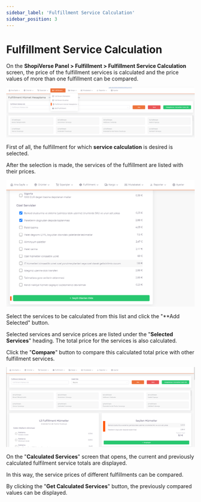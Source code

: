 ```yaml
---
sidebar_label: 'Fulfillment Service Calculation'
sidebar_position: 3
---
```


# Fulfillment Service Calculation

On the **ShopiVerse Panel > Fulfillment > Fulfillment Service Calculation** screen, the price of the fulfillment services is calculated and the price values ​​of more than one fulfillment can be compared.

![FulfillmentService](../fulfillment/img/fulfillmenService.png)

First of all, the fulfillment for which **service calculation** is desired is selected.


After the selection is made, the services of the fulfillment are listed with their prices.

![FulfillmentServiceChoose](../fulfillment/img/fulfillmenServiceChoose.png)

Select the services to be calculated from this list and click the "**Add Selected" button.

Selected services and service prices are listed under the "**Selected Services**" heading. The total price for the services is also calculated.

Click the "**Compare**" button to compare this calculated total price with other fulfillment services.

![FulfillmentServiceChooseTotal](../fulfillment/img/fulfillmenServiceChoosetotal.png)

On the "**Calculated Services**" screen that opens, the current and previously calculated fulfilment service totals are displayed.

In this way, the service prices of different fulfillments can be compared.

By clicking the "**Get Calculated Services**" button, the previously compared values ​​can be displayed.